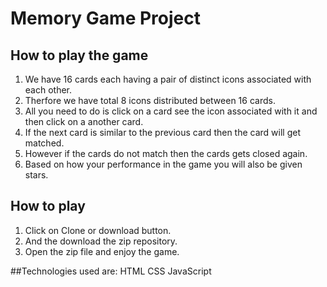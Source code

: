 # Memory Game Project

## How to play the game

1. We have 16 cards each having a pair of distinct icons associated with each other.
2. Therfore we have total 8 icons distributed between 16 cards.
3. All you need to do is click on a card see the icon associated with it and then click on a another card. 
4. If the next card is similar to the previous card then the card will get matched.
5. However if the cards do not match then the cards gets closed again.
6. Based on how your performance in the game you will also be given stars.

## How to play 
1. Click on Clone or download button.
2. And the download the zip repository.
3. Open the zip file and enjoy the game.


##Technologies used are:
HTML
CSS
JavaScript
